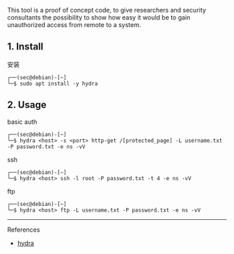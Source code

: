 This tool is a proof of concept code, to give researchers and security
consultants the possibility to show how easy it would be to gain unauthorized
access from remote to a system.

## 1. Install

安装

```
┌──(sec@debian)-[~]
└─$ sudo apt install -y hydra
```

## 2. Usage

basic auth

```
┌──(sec@debian)-[~]
└─$ hydra <host> -s <port> http-get /[protected_page] -L username.txt -P password.txt -e ns -vV
```

ssh

```
┌──(sec@debian)-[~]
└─$ hydra <host> ssh -l root -P password.txt -t 4 -e ns -vV
```

ftp

```
┌──(sec@debian)-[~]
└─$ hydra <host> ftp -L username.txt -P password.txt -e ns -vV
```

---

References

- [hydra](https://www.kali.org/tools/hydra/)
